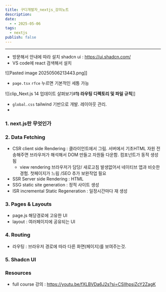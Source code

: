 ```yaml
---
title: 구디개발자_nextjs_강의노트
description: 
date:
  - - 2025-05-06
tags:
  - nextjs
publish: false
---
```



---
- 방문해서 안내에 따라 설치
	shadcn ui : https://ui.shadcn.com/
- VS code에 react 검색해서 설치

![[Pasted image 20250506213443.png]]
- `page.tsx`
	`rfce` 누르면 기본적인 세틍 가능

![[clip_Next.js 14 업데이트 살펴보기#**1) 라우팅 디렉토리 및 파일 규칙**]]

- `global.css` tailwind 기반으로 개발.  레이아웃 관리.
- 





### 1. next.js란 무엇인가


### 2. Data Fetching
- CSR client side Rendering : 클라이언트에서 그림. 서버에서 기초HTML 자원 전송해주면 브라우저가 해석해서 DOM 만들고 자원들 다운함. 컴포넌트가 동적 생성됨
	- view rendering 브라우저가 담당/ 새로고침 발생없어서 네이티브 앱과 비슷한 경험. 첫페이지가 느림 /SEO 추가 보완작업 필요
- SSR Server side Rendering : HTML
- SSG static site generation : 정적 사이트 생성
- ISR incremental Static Regeneration : 일정시간마다 재 생성

### 3. Pages & Layouts
- page.js 해당경로에 고유한 UI
- layout : 여러페이지에 공유되는 UI

### 4. Routing
- 라우팅 : 브라우저 경로에 따라 다른 화면(페이지)를 보여주는것. 

### 5. Shadcn UI




### Resources
- full course 강의 : https://youtu.be/fXLBVDa6J2s?si=CSIIhpsiZcY2ZagK
